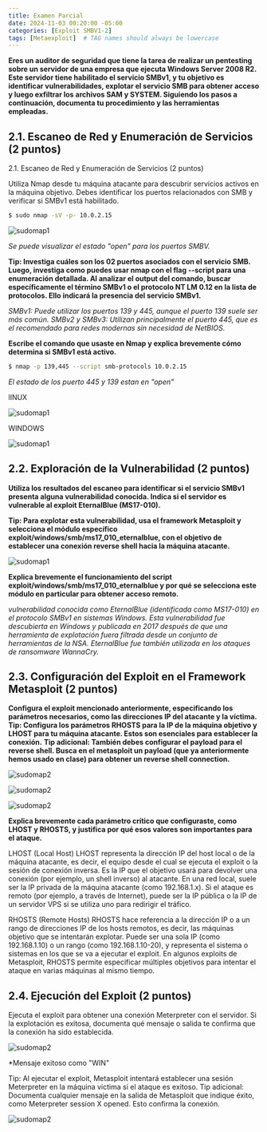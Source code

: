 ```yaml
---
title: Examen Parcial
date: 2024-11-03 00:20:00 -05:00
categories: [Exploit SMBV1-2]
tags: [Metaexploit]  # TAG names should always be lowercase
---
```

**Eres un auditor de seguridad que tiene la tarea de realizar un pentesting sobre un servidor de una empresa que ejecuta Windows Server 2008 R2. Este servidor tiene habilitado el servicio SMBv1, y tu objetivo es identificar vulnerabilidades, explotar el servicio SMB para obtener acceso y luego exfiltrar los archivos SAM y SYSTEM. Siguiendo los pasos a continuación, documenta tu procedimiento y las herramientas empleadas.**

## **2.1. Escaneo de Red y Enumeración de Servicios (2 puntos)** ##

2.1. Escaneo de Red y Enumeración de Servicios (2 puntos)

Utiliza Nmap desde tu máquina atacante para descubrir servicios activos en la máquina objetivo. Debes identificar los puertos relacionados con SMB y verificar si SMBv1 está habilitado.

```bash
$ sudo nmap -sV -p- 10.0.2.15
```
![sudomap1](/assets/images/imagen1.png)

*Se puede visualizar el estado "open" para los puertos SMBV.*

**Tip: Investiga cuáles son los 02 puertos asociados con el servicio SMB. Luego, investiga como puedes usar nmap con el flag --script para una enumeración detallada. Al analizar el output del comando, buscar específicamente el término SMBv1 o el protocolo NT LM 0.12 en la lista de protocolos. Ello indicará la presencia del servicio SMBv1.**

*SMBv1: Puede utilizar los puertos 139 y 445, aunque el puerto 139 suele ser más común.*
*SMBv2 y SMBv3: Utilizan principalmente el puerto 445, que es el recomendado para redes modernas sin necesidad de NetBIOS.*

**Escribe el comando que usaste en Nmap y explica brevemente cómo determina si SMBv1 está activo.**

```bash
$ nmap -p 139,445 --script smb-protocols 10.0.2.15
```
*El estado de los puerto 445 y 139 estan en "open"*

lINUX

![sudomap1](/assets/images/imagen2.png)

WINDOWS

![sudomap1](/assets/images/imagen3.png)

## **2.2. Exploración de la Vulnerabilidad (2 puntos)** ##

**Utiliza los resultados del escaneo para identificar si el servicio SMBv1 presenta alguna vulnerabilidad conocida. Indica si el servidor es vulnerable al exploit EternalBlue (MS17-010).**

**Tip: Para explotar esta vulnerabilidad, usa el framework Metasploit y selecciona el módulo específico exploit/windows/smb/ms17_010_eternalblue, con el objetivo de establecer una conexión reverse shell hacia la máquina atacante.**

![sudomap1](/assets/images/imagen5.png)



**Explica brevemente el funcionamiento del script exploit/windows/smb/ms17_010_eternalblue y por qué se selecciona este módulo en particular para obtener acceso remoto.**

*vulnerabilidad conocida como EternalBlue (identificada como MS17-010) en el protocolo SMBv1 en sistemas Windows. Esta vulnerabilidad fue descubierta en Windows y publicada en 2017 después de que una herramienta de explotación fuera filtrada desde un conjunto de herramientas de la NSA. EternalBlue fue también utilizada en los ataques de ransomware WannaCry.*

## **2.3. Configuración del Exploit en el Framework Metasploit (2 puntos)** ##
**Configura el exploit mencionado anteriormente, especificando los parámetros necesarios, como las direcciones IP del atacante y la víctima.**
**Tip: Configura los parámetros RHOSTS para la IP de la máquina objetivo y LHOST para tu máquina atacante. Estos son esenciales para establecer la conexión.**
**Tip adicional: También debes configurar el payload para el reverse shell. Busca en el metasploit un payload (que ya anteriormente hemos usado en clase) para obtener un reverse shell connection.**

![sudomap2](/assets/images/imagen6.png)

![sudomap2](/assets/images/imagen7.png)

![sudomap2](/assets/images/imagen8.png)


**Explica brevemente cada parámetro crítico que configuraste, como LHOST y RHOSTS, y justifica por qué esos valores son importantes para el ataque.**


LHOST (Local Host)
LHOST representa la dirección IP del host local o de la máquina atacante, es decir, el equipo desde el cual se ejecuta el exploit o la sesión de conexión inversa.
Es la IP que el objetivo usará para devolver una conexión (por ejemplo, un shell inverso) al atacante.
En una red local, suele ser la IP privada de la máquina atacante (como 192.168.1.x). Si el ataque es remoto (por ejemplo, a través de Internet), puede ser la IP pública o la IP de un servidor VPS si se utiliza uno para redirigir el tráfico.


RHOSTS (Remote Hosts)
RHOSTS hace referencia a la dirección IP o a un rango de direcciones IP de los hosts remotos, es decir, las máquinas objetivo que se intentarán explotar.
Puede ser una sola IP (como 192.168.1.10) o un rango (como 192.168.1.10-20), y representa el sistema o sistemas en los que se va a ejecutar el exploit.
En algunos exploits de Metasploit, RHOSTS permite especificar múltiples objetivos para intentar el ataque en varias máquinas al mismo tiempo.

## 2.4. Ejecución del Exploit (2 puntos) ##
Ejecuta el exploit para obtener una conexión Meterpreter con el servidor. Si la explotación es exitosa, documenta qué mensaje o salida te confirma que la conexión ha sido establecida.

![sudomap2](/assets/images/imagen9.png)

*Mensaje exitoso como "WIN" 

Tip: Al ejecutar el exploit, Metasploit intentará establecer una sesión Meterpreter en la máquina víctima si el ataque es exitoso.
Tip adicional: Documenta cualquier mensaje en la salida de Metasploit que indique éxito, como Meterpreter session X opened. Esto confirma la conexión.

![sudomap2](/assets/images/imagen10.png)







